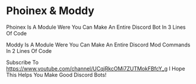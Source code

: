 # Phoinex & Moddy
Phoinex Is A Module Were You Can Make An Entire Discord Bot In 3 Lines Of Code

Moddy Is A Module Were You Can Make An Entire Discord Mod Commands In 2 Lines Of Code


Subscribe To https://www.youtube.com/channel/UCqjRkcOMi7ZUTMokFBfcY_g
I Hope This Helps You Make Good Discord Bots!
